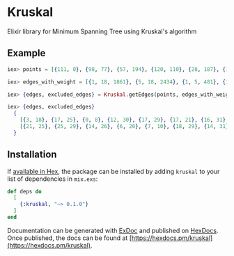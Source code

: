 # Kruskal

Elixir library for Minimum Spanning Tree using Kruskal's algorithm

## Example

```elixir
iex> points = [{111, 0}, {98, 77}, {57, 194}, {120, 110}, {28, 187}, {113, 61}, {43, 36}, ...]

iex> edges_with_weight = [{1, 18, 1861}, {5, 18, 2434}, {1, 5, 481}, {1, 3, 1573}, {3, 18, 68}, {1, 29, 2353}, {3, 29, 296}, {18, 29, 580}, {15, 31, 3280}, {18, 31, 2257}, {15, 18, 4041}, {5, 31, 2857}, ...]

iex> {edges, excluded_edges} = Kruskal.getEdges(points, edges_with_weight)

iex> {edges, excluded_edges}
  {
    [{3, 18}, {17, 25}, {0, 8}, {12, 30}, {17, 29}, {17, 21}, {16, 31}, {14, 16}, ...],
    [{21, 25}, {25, 29}, {14, 26}, {6, 20}, {7, 10}, {18, 29}, {14, 31}, {10, 17}, {0, 28}, {19, 21}, {11, 19}, {9, 22}, {10, 29}]
  }
```

## Installation

If [available in Hex](https://hex.pm/docs/publish), the package can be installed
by adding `kruskal` to your list of dependencies in `mix.exs`:

```elixir
def deps do
  [
    {:kruskal, "~> 0.1.0"}
  ]
end
```

Documentation can be generated with [ExDoc](https://github.com/elixir-lang/ex_doc)
and published on [HexDocs](https://hexdocs.pm). Once published, the docs can
be found at [https://hexdocs.pm/kruskal](https://hexdocs.pm/kruskal).
